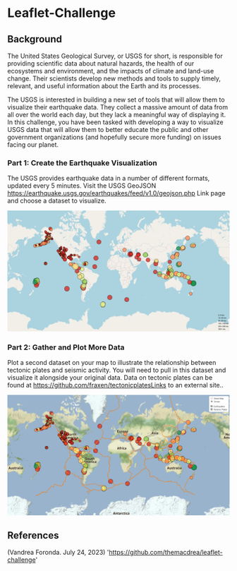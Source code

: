 # Leaflet-Challenge

## Background

The United States Geological Survey, or USGS for short, is responsible for providing scientific data about natural hazards, the health of our ecosystems and environment, and the impacts of climate and land-use change. Their scientists develop new methods and tools to supply timely, relevant, and useful information about the Earth and its processes.

The USGS is interested in building a new set of tools that will allow them to visualize their earthquake data. They collect a massive amount of data from all over the world each day, but they lack a meaningful way of displaying it. In this challenge, you have been tasked with developing a way to visualize USGS data that will allow them to better educate the public and other government organizations (and hopefully secure more funding) on issues facing our planet.

### Part 1: Create the Earthquake Visualization

The USGS provides earthquake data in a number of different formats, updated every 5 minutes. Visit the USGS GeoJSON https://earthquake.usgs.gov/earthquakes/feed/v1.0/geojson.php Link page and choose a dataset to visualize. 

![Alt text](image.png)

### Part 2: Gather and Plot More Data 

Plot a second dataset on your map to illustrate the relationship between tectonic plates and seismic activity. You will need to pull in this dataset and visualize it alongside your original data. Data on tectonic plates can be found at https://github.com/fraxen/tectonicplatesLinks to an external site..

![Alt text](image-1.png)

## References

(Vandrea Foronda. July 24, 2023) 'https://github.com/themacdrea/leaflet-challenge'